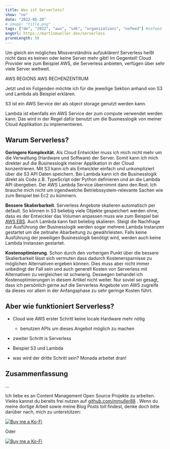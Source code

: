 ```yaml
---
title: Was ist Serverless?
show: "no"
date: "2022-05-20"
# image: "title.png"
tags: ["de", "2022", "aws", "sdk", "organizations", "nofeed"] #nofeed
engUrl: https://martinmueller.dev/serverless
pruneLength: 50
---
```


Um gleich ein mögliches Missverständnis aufzuklären! Serverless heißt nicht dass es keinen oder keine Server mehr gibt! Im Gegenteil! Cloud Provider wie zum Beispiel AWS, die Serverless anbieten, verfügen über sehr viele Server weltweit.

AWS REGIONS
AWS RECHENZENTRUM

Jetzt und im Folgenden möchte ich für die jeweilige Sektion anhand von S3 und Lambda als Beispiel erklären.

S3 ist ein AWS Service der als object storage genutzt werden kann.

Lambda ist ebenfalls ein AWS Service der zum compute verwendet werden kann. Das wird in der Regel dafür benutzt um die Businesslogik von meiner Cloud Applikation zu implementieren.

## Warum Serverless?

**Geringere Komplexität**. Als Cloud Entwickler muss ich mich nicht mehr um die Verwaltung (Hardware und Software) der Server. Somit kann ich mich direkter auf die Businesslogik meiner Applikation in der Cloud konzentrieren.
Mit S3 kann ich als Entwickler einfach und unkompliziert über die S3 API Daten speichern. Bei Lambda kann ich die Businesslogik direkt als Code z.B. TypeScript oder Python definieren und an die Lambda API übergeben. Der AWS Lambda Service übernimmt dann den Rest. Ich brauche mich nicht um irgendwelche Betriebssystem-relevante Sachen wie zum Beispiel bei Ec2 zu kümmern.

**Bessere Skalierbarkeit**. Serverless Angebote skalieren automatisch per default. So können in S3 beliebig viele Objekte gespeichert werden ohne, dass es der Entwickler das Volumen anpassen muss wie zum Beispiel bei [AWS EBS](). Auch Lambda kann fast beliebig skalieren. Steigt die Nachfrage zur Ausführung der Businesslogik werden sogar mehrere Lambda Instanzen gestartet um die zeitnahe Abarbeitung zu gewährleisten. Falls keine Ausführung der jeweiligen Businesslogik benötigt wird, werden auch keine Lambda Instanzen gestartet.

**Kostenoptimierung**. Schon durch den vorherigen Punkt über die bessere Skalierbarkeit lässt sich vermuten dass dadurch Kostenersparnisse zu möglichen Alternativen ergeben können. Dies muss aber nicht immer unbedingt der Fall sein und auch generell Kosten von Serverless mit Alternativen zu vergleichen ist schwierig. Deswegen behandel ich Kostenoptimierungen in diesem Artikel nicht weiter. Nur soviel sei gesagt, dass ich persönlich gerne auf die Serverless Angebote von AWS zugreife da dieses vor allem in der Anfangsphase zu sehr geringe Kosten führt.

## Aber wie funktioniert Serverless?

- Cloud wie AWS erster Schritt keine locale Hardware mehr nötig
  - benutzen APIs um dieses Angebot möglich zu machen
- zweiter Schritt is Serverless
- Beispiel S3 und Lambda

- was wird der dritte Schritt sein? Monada arbeitet dran!

## Zusammenfassung

...

Ich liebe es an Content Management Open Source Projekte zu arbeiten. Vieles kannst du bereits frei nutzen auf [github.com/mmuller88](https://github.com/mmuller88) . Wenn du meine dortige Arbeit sowie meine Blog Posts toll findest, denke doch bitte darüber nach, mich zu unterstützen:

[![Buy me a Ko-Fi](https://storage.ko-fi.com/cdn/useruploads/png_d554a01f-60f0-4969-94d1-7b69f3e28c2fcover.jpg?v=69a332f2-b808-4369-8ba3-dae0d1100dd4)](https://ko-fi.com/T6T1BR59W)

Oder

[![Buy me a Ko-Fi](https://theastrologypodcast.com/wp-content/uploads/2015/06/become-my-patron-05.jpg)](https://www.patreon.com/bePatron?u=29010217)
